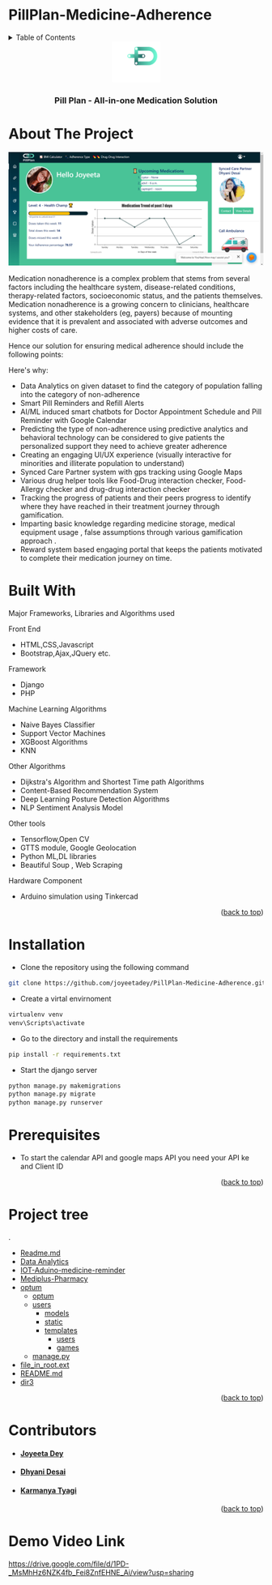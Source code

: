 # PillPlan-Medicine-Adherence

<div id="top"></div>

<!-- TABLE OF CONTENTS -->
<details>
  <summary>Table of Contents</summary>
  <ol>
    <li>
      <a href="#about-the-project">About The Project</a>
      <ul>
        <li><a href="#built-with">Built With</a></li>
      </ul>
    </li>
    <li>
      <a href="#getting-started">Getting Started</a>
      <ul>
        <li><a href="#prerequisites">Prerequisites</a></li>
        <li><a href="#installation">Installation</a></li>
      </ul>
    </li>
    <li><a href="#projecttree">Project Tree</a></li>
    <li><a href="#contributors">Contributors</a></li>
    <li><a href="#demovideo">Demo Video Link</a></li>
   
  </ol>
</details>

<div align="center">
  <img src="logo.png" alt="Logo" width="95" height="80">

  <h3 align="center">Pill Plan - All-in-one Medication Solution</h3>
</div>

<!-- ABOUT THE PROJECT -->
# About The Project

![Pillplan Dashboard](dashboard.png)

Medication nonadherence is a complex problem that stems from several factors including the healthcare system, disease-related conditions, therapy-related factors, socioeconomic status, and the patients themselves. Medication nonadherence is a growing concern to clinicians, healthcare systems, and other stakeholders (eg, payers) because of mounting evidence that it is prevalent and associated with adverse outcomes and higher costs of care.

Hence our solution for  ensuring medical adherence should include the following points:

Here's why:
* Data Analytics on given dataset to find the category of population falling into the category of non-adherence
* Smart Pill Reminders and Refill Alerts 
* AI/ML induced smart chatbots for Doctor Appointment Schedule and Pill Reminder with Google Calendar
* Predicting the type of non-adherence using predictive analytics and behavioral technology can be considered to give patients the personalized support they need to achieve greater adherence
* Creating an engaging UI/UX experience (visually interactive for minorities and illiterate population to understand)
* Synced Care Partner system with gps tracking using Google Maps
* Various drug helper tools like Food-Drug interaction checker, Food-Allergy checker and drug-drug interaction checker
* Tracking the progress of patients and their peers progress to  identify where they have reached in their treatment journey through gamification.
* Imparting basic knowledge regarding medicine storage, medical equipment usage , false assumptions through various gamification approach .
* Reward system based engaging portal that keeps the patients motivated to complete their medication journey on time.


# Built With

Major Frameworks, Libraries and Algorithms used

Front End
* HTML,CSS,Javascript
* Bootstrap,Ajax,JQuery etc.

Framework
* Django
* PHP

Machine Learning Algorithms
* Naive Bayes Classifier
* Support Vector Machines
* XGBoost Algorithms
* KNN 

Other Algorithms
* Dijkstra's Algorithm and Shortest Time path  Algorithms
* Content-Based Recommendation System
* Deep Learning Posture Detection Algorithms
* NLP Sentiment Analysis Model

Other tools
* Tensorflow,Open CV
* GTTS module, Google Geolocation
* Python ML,DL libraries
* Beautiful Soup , Web Scraping 

Hardware Component
* Arduino simulation using Tinkercad


<p align="right">(<a href="#top">back to top</a>)</p>


<!-- GETTING STARTED -->
# Installation

* Clone the repository using the following command
```sh
git clone https://github.com/joyeetadey/PillPlan-Medicine-Adherence.git
```
* Create a virtal envirnoment 
```sh
virtualenv venv
venv\Scripts\activate
```
* Go to the directory and install the requirements
```sh
pip install -r requirements.txt
```
* Start the django server
```sh
python manage.py makemigrations
python manage.py migrate
python manage.py runserver
```
# Prerequisites
* To start the calendar API and google maps API you need your API ke and Client ID

<p align="right">(<a href="#top">back to top</a>)</p>



# Project tree

.
 * [Readme.md](./README.md)
 * [Data Analytics](./Data-Analytics)
 * [IOT-Aduino-medicine-reminder](./IOT-Aduino-medicine-reminder)
 * [Mediplus-Pharmacy](./Mediplus-Pharmacy)
 * [optum](./optum)
   * [optum](./optum/optum)
   * [users](./optum/users)
      * [models](./optum/users/models)
      * [static](./optum/users/static)
      * [templates](./optum/users/templates)
        * [users](./optum/users/templates/users)
        * [games](./optum/users/templates/games)
   * [manage.py](./optum/manage.py)
 * [file_in_root.ext](./file_in_root.ext)
 * [README.md](./README.md)
 * [dir3](./dir3)

<p align="right">(<a href="#top">back to top</a>)</p>


<!-- CONTACT -->
# Contributors

* <h4 align="left"><a href="https://github.com/joyeetadey">Joyeeta Dey</a></h4>
* <h4 align="left"><a href="https://github.com/dhyanid13">Dhyani Desai</a></h4>
* <h4 align="left"><a href="https://github.com/KarmanyaT28">Karmanya Tyagi</a></h4>

<p align="right">(<a href="#top">back to top</a>)</p>



# Demo Video Link

https://drive.google.com/file/d/1PD-_MsMhHz6NZK4fb_Fei8ZnfEHNE_Ai/view?usp=sharing
